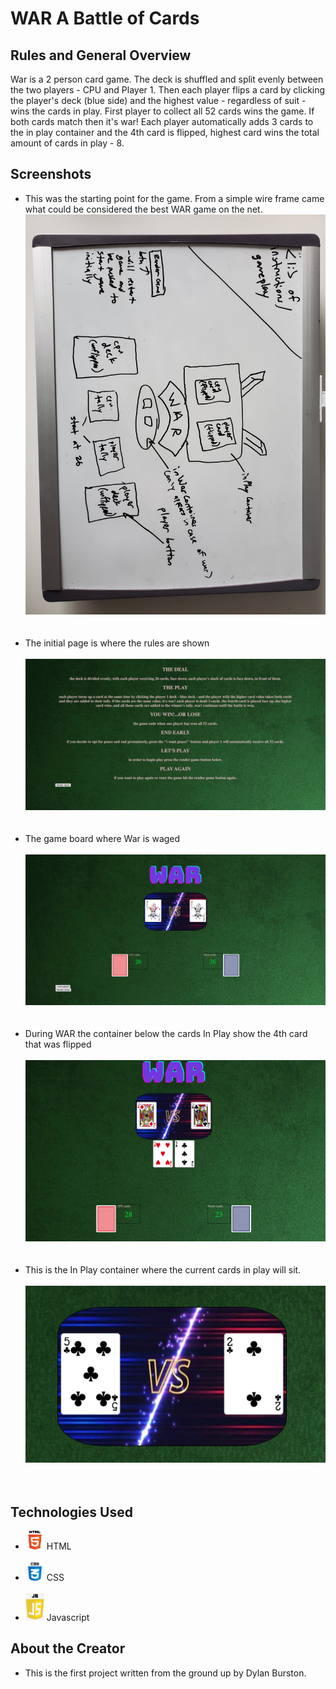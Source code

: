 
# **WAR** A Battle of Cards
## Rules and General Overview
War is a 2 person card game. The deck is shuffled and split evenly between the two players - CPU and Player 1. Then each player flips a card by clicking the player's deck (blue side) and the highest value - regardless of suit - wins the cards in play. First player to collect all 52 cards wins the game. If both cards match then it's war! Each player automatically adds 3 cards to the in play container and the 4th card is flipped, highest card wins the total amount of cards in play - 8. 

## Screenshots 
- This was the starting point for the game. From a simple wire frame came what could be considered the best WAR game on the net.
![Wire Frame](card-deck-css/images/WireFrame.jpeg)
<br><br><br>
- The initial page is where the rules are shown
<br><br>
![Rule Screen](card-deck-css/images/screenshot1.jpeg)
<br><br><br>
- The game board where War is waged 
<br><br>
![Game Board](card-deck-css/images/screenshot2.jpeg)
<br><br><br>
- During WAR the container below the cards In Play show the 4th card that was flipped
<br><br>
![It's War!!](card-deck-css/images/screenshot3.jpeg)
<br><br><br>
- This is the In Play container where the current cards in play will sit.
<br><br>
![It's War!!](card-deck-css/images/inplay.jpeg)
<br><br><br>

## Technologies Used
- <img src="card-deck-css/images/html.jpeg" alt="drawing" style="width:30px;"/> HTML
<br><br>
- <img src="card-deck-css/images/css.jpeg" alt="drawing" style="width:30px;"/> CSS
<br><br>
- <img src="card-deck-css/images/js.jpeg" alt="drawing" style="width:30px;"/> Javascript

## About the Creator 
- This is the first project written from the ground up by Dylan Burston. 










